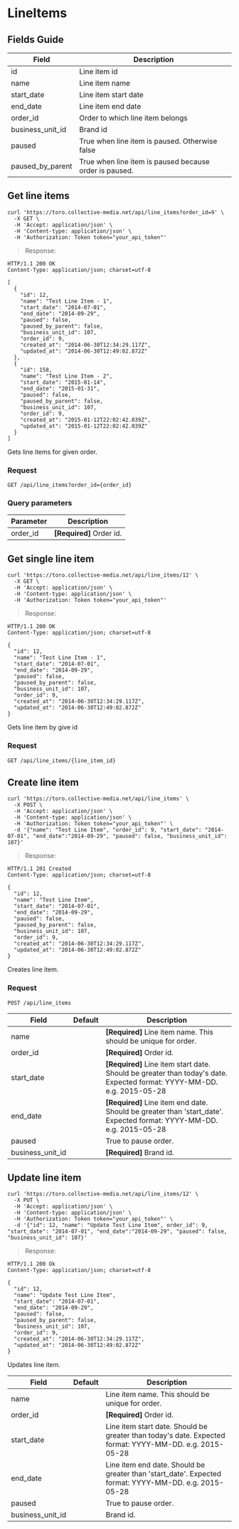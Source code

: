 # LineItems

## Fields Guide
Field | Description
--------- | -----------
id | Line item id
name | Line item name
start_date | Line item start date
end_date | Line item end date
order_id | Order to which line item belongs
business_unit_id | Brand id
paused | True when line item is paused. Otherwise false
paused_by_parent | True when line item is paused because order is paused.

## Get line items

```shell
curl 'https://toro.collective-media.net/api/line_items?order_id=9' \
  -X GET \
  -H 'Accept: application/json' \
  -H 'Content-type: application/json' \
  -H 'Authorization: Token token="your_api_token"'
```

> Response:

```http
HTTP/1.1 200 OK
Content-Type: application/json; charset=utf-8

[
  {
    "id": 12,
    "name": "Test Line Item - 1",
    "start_date": "2014-07-01",
    "end_date": "2014-09-29",
    "paused": false,
    "paused_by_parent": false,
    "business_unit_id": 107,
    "order_id": 9,
    "created_at": "2014-06-30T12:34:29.117Z",
    "updated_at": "2014-06-30T12:49:02.872Z"
  },
  {
    "id": 158,
    "name": "Test Line Item - 2",
    "start_date": "2015-01-14",
    "end_date": "2015-01-31",
    "paused": false,
    "paused_by_parent": false,
    "business_unit_id": 107,
    "order_id": 9,
    "created_at": "2015-01-12T22:02:42.039Z",
    "updated_at": "2015-01-12T22:02:42.039Z"
  }
]
```

Gets line items for given order.

### Request

`GET /api/line_items?order_id={order_id}`

### Query parameters

Parameter | Description
--------- | -----------
order_id | **[Required]** Order id.


## Get single line item

```shell
curl 'https://toro.collective-media.net/api/line_items/12' \
  -X GET \
  -H 'Accept: application/json' \
  -H 'Content-type: application/json' \
  -H 'Authorization: Token token="your_api_token"'
```

> Response:

```http
HTTP/1.1 200 OK
Content-Type: application/json; charset=utf-8

{
  "id": 12,
  "name": "Test Line Item - 1",
  "start_date": "2014-07-01",
  "end_date": "2014-09-29",
  "paused": false,
  "paused_by_parent": false,
  "business_unit_id": 107,
  "order_id": 9,
  "created_at": "2014-06-30T12:34:29.117Z",
  "updated_at": "2014-06-30T12:49:02.872Z"
}
```

Gets line item by give id

### Request

`GET /api/line_items/{line_item_id}`

## Create line item

```shell
curl 'https://toro.collective-media.net/api/line_items' \
  -X POST \
  -H 'Accept: application/json' \
  -H 'Content-type: application/json' \
  -H 'Authorization: Token token="your_api_token"' \
  -d '{"name": "Test Line Item", "order_id": 9, "start_date": "2014-07-01", "end_date":"2014-09-29", "paused": false, "business_unit_id": 107}'
```

> Response:

```http
HTTP/1.1 201 Created
Content-Type: application/json; charset=utf-8

{
  "id": 12,
  "name": "Test Line Item",
  "start_date": "2014-07-01",
  "end_date": "2014-09-29",
  "paused": false,
  "paused_by_parent": false,
  "business_unit_id": 107,
  "order_id": 9,
  "created_at": "2014-06-30T12:34:29.117Z",
  "updated_at": "2014-06-30T12:49:02.872Z"
}
```

Creates line item.

### Request

`POST /api/line_items`

Field | Default | Description
--------- | ------- | -----------
name |  | **[Required]** Line item name. This should be unique for order.
order_id | | **[Required]** Order id.
start_date | | **[Required]** Line item start date. Should be greater than today's date. Expected format: YYYY-MM-DD. e.g. 2015-05-28
end_date | | **[Required]** Line item end date. Should be greater than 'start_date'. Expected format: YYYY-MM-DD. e.g. 2015-05-28
paused | | True to pause order.
business_unit_id | | **[Required]** Brand id.

## Update line item

```shell
curl 'https://toro.collective-media.net/api/line_items/12' \
  -X PUT \
  -H 'Accept: application/json' \
  -H 'Content-type: application/json' \
  -H 'Authorization: Token token="your_api_token"' \
  -d '{"id": 12, "name": "Update Test Line Item", order_id": 9, "start_date": "2014-07-01", "end_date":"2014-09-29", "paused": false, "business_unit_id": 107}'
```

> Response:

```http
HTTP/1.1 200 Ok
Content-Type: application/json; charset=utf-8

{
  "id": 12,
  "name": "Update Test Line Item",
  "start_date": "2014-07-01",
  "end_date": "2014-09-29",
  "paused": false,
  "paused_by_parent": false,
  "business_unit_id": 107,
  "order_id": 9,
  "created_at": "2014-06-30T12:34:29.117Z",
  "updated_at": "2014-06-30T12:49:02.872Z"
}
```

Updates line item.

Field | Default | Description
--------- | ------- | -----------
name |  | Line item name. This should be unique for order.
order_id | | **[Required]** Order id.
start_date | | Line item start date. Should be greater than today's date. Expected format: YYYY-MM-DD. e.g. 2015-05-28
end_date | | Line item end date. Should be greater than 'start_date'. Expected format: YYYY-MM-DD. e.g. 2015-05-28
paused | | True to pause order.
business_unit_id | | Brand id.
